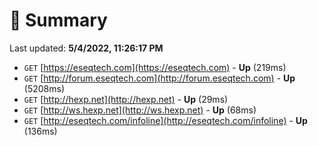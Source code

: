 # 📖 Summary
Last updated: **5/4/2022, 11:26:17 PM**

- `GET` [https://eseqtech.com](https://eseqtech.com) - **Up** (219ms)
- `GET` [http://forum.eseqtech.com](http://forum.eseqtech.com) - **Up** (5208ms)
- `GET` [http://hexp.net](http://hexp.net) - **Up** (29ms)
- `GET` [http://ws.hexp.net](http://ws.hexp.net) - **Up** (68ms)
- `GET` [http://eseqtech.com/infoline](http://eseqtech.com/infoline) - **Up** (136ms)
